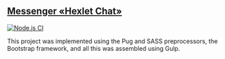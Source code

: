 ## [Messenger «Hexlet Chat»](http://tan-clouds.surge.sh/index.html)

[![Node.js CI](https://github.com/CoinerLo/page-layout_messenger-hexlet-chat/actions/workflows/node.js.yml/badge.svg)](https://github.com/CoinerLo/page-layout_messenger-hexlet-chat/actions/workflows/node.js.yml)

This project was implemented using the Pug and SASS preprocessors, the Bootstrap framework, and all this was assembled using Gulp. 
